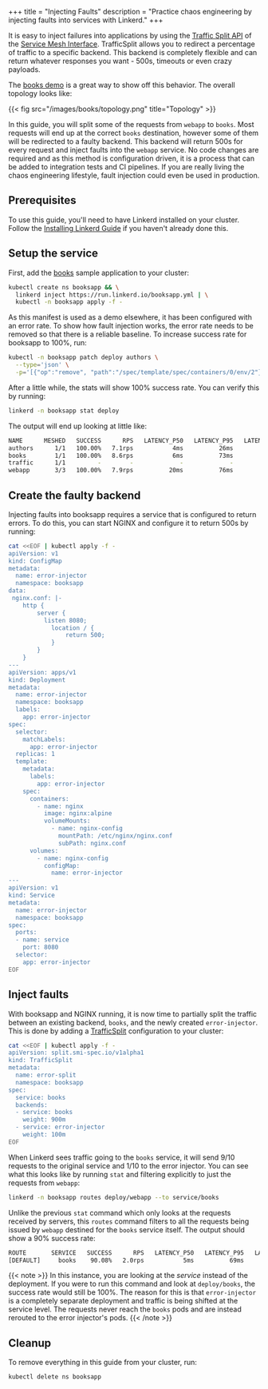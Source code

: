 +++
title = "Injecting Faults"
description = "Practice chaos engineering by injecting faults into services with Linkerd."
+++

It is easy to inject failures into applications by using the [Traffic Split
API](https://github.com/deislabs/smi-spec/blob/master/traffic-split.md) of the
[Service Mesh Interface](https://smi-spec.io/). TrafficSplit allows you to
redirect a percentage of traffic to a specific backend. This backend is
completely flexible and can return whatever responses you want - 500s, timeouts
or even crazy payloads.

The [books demo](/2/tasks/books/) is a great way to show off this behavior. The
overall topology looks like:

{{< fig src="/images/books/topology.png" title="Topology" >}}

In this guide, you will split some of the requests from `webapp` to `books`.
Most requests will end up at the correct `books` destination, however some of
them will be redirected to a faulty backend. This backend will return 500s for
every request and inject faults into the `webapp` service. No code changes are
required and as this method is configuration driven, it is a process that can be
added to integration tests and CI pipelines. If you are really living the chaos
engineering lifestyle, fault injection could even be used in production.

## Prerequisites

To use this guide, you'll need to have Linkerd installed on your cluster.
Follow the [Installing Linkerd Guide](/2/tasks/install/) if you haven't already
done this.

## Setup the service

First, add the [books](/2/tasks/books/) sample application to your cluster:

```bash
kubectl create ns booksapp && \
  linkerd inject https://run.linkerd.io/booksapp.yml | \
  kubectl -n booksapp apply -f -
```

As this manifest is used as a demo elsewhere, it has been configured with an
error rate. To show how fault injection works, the error rate needs to be
removed so that there is a reliable baseline. To increase success rate for
booksapp to 100%, run:

```bash
kubectl -n booksapp patch deploy authors \
  --type='json' \
  -p='[{"op":"remove", "path":"/spec/template/spec/containers/0/env/2"}]'
```

After a little while, the stats will show 100% success rate. You can verify this
by running:

```bash
linkerd -n booksapp stat deploy
```

The output will end up looking at little like:

```bash
NAME      MESHED   SUCCESS      RPS   LATENCY_P50   LATENCY_P95   LATENCY_P99   TCP_CONN
authors      1/1   100.00%   7.1rps           4ms          26ms          33ms          6
books        1/1   100.00%   8.6rps           6ms          73ms          95ms          6
traffic      1/1         -        -             -             -             -          -
webapp       3/3   100.00%   7.9rps          20ms          76ms          95ms          9
```

## Create the faulty backend

Injecting faults into booksapp requires a service that is configured to return
errors. To do this, you can start NGINX and configure it to return 500s by
running:

```bash
cat <<EOF | kubectl apply -f -
apiVersion: v1
kind: ConfigMap
metadata:
  name: error-injector
  namespace: booksapp
data:
 nginx.conf: |-
    http {
        server {
          listen 8080;
            location / {
                return 500;
            }
        }
    }
---
apiVersion: apps/v1
kind: Deployment
metadata:
  name: error-injector
  namespace: booksapp
  labels:
    app: error-injector
spec:
  selector:
    matchLabels:
      app: error-injector
  replicas: 1
  template:
    metadata:
      labels:
        app: error-injector
    spec:
      containers:
        - name: nginx
          image: nginx:alpine
          volumeMounts:
            - name: nginx-config
              mountPath: /etc/nginx/nginx.conf
              subPath: nginx.conf
      volumes:
        - name: nginx-config
          configMap:
            name: error-injector
---
apiVersion: v1
kind: Service
metadata:
  name: error-injector
  namespace: booksapp
spec:
  ports:
  - name: service
    port: 8080
  selector:
    app: error-injector
EOF
```

## Inject faults

With booksapp and NGINX running, it is now time to partially split the traffic
between an existing backend, `books`, and the newly created
`error-injector`. This is done by adding a
[TrafficSplit](https://github.com/deislabs/smi-spec/blob/master/traffic-split.md)
configuration to your cluster:

```bash
cat <<EOF | kubectl apply -f -
apiVersion: split.smi-spec.io/v1alpha1
kind: TrafficSplit
metadata:
  name: error-split
  namespace: booksapp
spec:
  service: books
  backends:
  - service: books
    weight: 900m
  - service: error-injector
    weight: 100m
EOF
```

When Linkerd sees traffic going to the `books` service, it will send 9/10
requests to the original service and 1/10 to the error injector. You can see
what this looks like by running `stat` and filtering explicitly to just the
requests from `webapp`:

```bash
linkerd -n booksapp routes deploy/webapp --to service/books
```

Unlike the previous `stat` command which only looks at the requests received by
servers, this `routes` command filters to all the requests being issued by
`webapp` destined for the `books` service itself. The output should show a 90%
success rate:

```bash
ROUTE       SERVICE   SUCCESS      RPS   LATENCY_P50   LATENCY_P95   LATENCY_P99
[DEFAULT]     books    90.08%   2.0rps           5ms          69ms          94ms
```

{{< note >}}
In this instance, you are looking at the *service* instead of the deployment. If
you were to run this command and look at `deploy/books`, the success rate would
still be 100%. The reason for this is that `error-injector` is a completely
separate deployment and traffic is being shifted at the service level. The
requests never reach the `books` pods and are instead rerouted to the error
injector's pods.
{{< /note >}}

## Cleanup

To remove everything in this guide from your cluster, run:

```bash
kubectl delete ns booksapp
```
